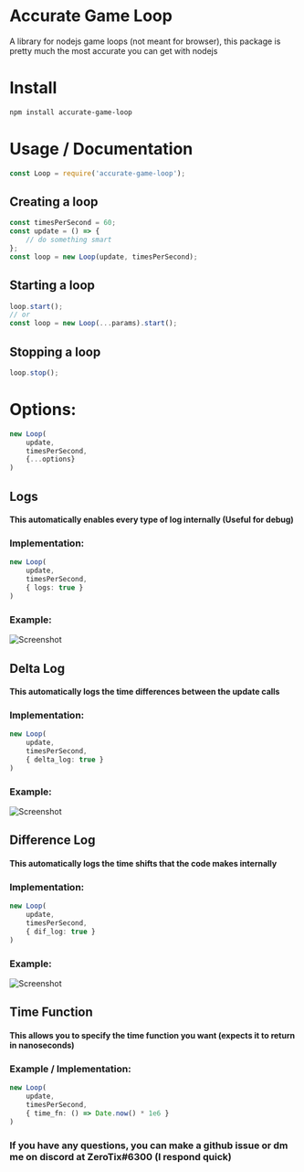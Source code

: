 # Accurate Game Loop
A library for nodejs game loops (not meant for browser), this package is pretty much the most accurate you can get with nodejs
# Install
```bash
npm install accurate-game-loop
```
# Usage / Documentation
```ts
const Loop = require('accurate-game-loop');
```
## Creating a loop
```ts
const timesPerSecond = 60;
const update = () => {
    // do something smart
};
const loop = new Loop(update, timesPerSecond);
```
## Starting a loop
```ts
loop.start();
// or
const loop = new Loop(...params).start();
```
## Stopping a loop
```ts
loop.stop();
```
# Options:
```ts
new Loop(
    update,
    timesPerSecond,
    {...options}
)
```
## Logs
#### This automatically enables every type of log internally (Useful for debug)
### Implementation:
```ts
new Loop(
    update,
    timesPerSecond,
    { logs: true }
)
```
### Example:
![Screenshot](https://cdn.discordapp.com/attachments/834833750948970506/838566696834301952/unknown.png)
## Delta Log
#### This automatically logs the time differences between the update calls
### Implementation:
```ts
new Loop(
    update,
    timesPerSecond,
    { delta_log: true }
)
```
### Example:
![Screenshot](https://media.discordapp.net/attachments/834833750948970506/838561596791848960/unknown.png)
## Difference Log
#### This automatically logs the time shifts that the code makes internally
### Implementation:
```ts
new Loop(
    update,
    timesPerSecond,
    { dif_log: true }
)
```
### Example:
![Screenshot](https://cdn.discordapp.com/attachments/834833750948970506/838566069941567488/unknown.png)
## Time Function
#### This allows you to specify the time function you want (expects it to return in nanoseconds)
### Example / Implementation:
```ts
new Loop(
    update,
    timesPerSecond,
    { time_fn: () => Date.now() * 1e6 }
)
```
### If you have any questions, you can make a github issue or dm me on discord at ZeroTix#6300   (I respond quick)
